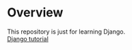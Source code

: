 # Overview
This repository is just for learning Django.  
[Django tutorial](https://docs.djangoproject.com/en/5.1/intro/tutorial01/)